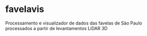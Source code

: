 # favelavis
Processamento e visualizador de dados das favelas de São Paulo processados a partir de levantamentos LiDAR 3D
